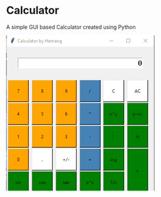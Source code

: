 # Calculator

A simple GUI based Calculator created using Python

[![Image](Calculator.png)](https://github.com/hemangsharma/Calculator/blob/main/Calculator.png)
